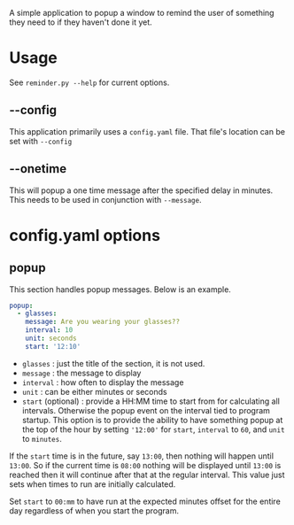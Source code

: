 A simple application to popup a window to remind the user of something they need to if they haven't done it yet.

# Usage

See `reminder.py --help` for current options.

## --config

This application primarily uses a `config.yaml` file. That file's location can be set with `--config`

## --onetime

This will popup a one time message after the specified delay in minutes. This needs to be used in conjunction with `--message`. 

# config.yaml options

## popup

This section handles popup messages. Below is an example.

```yaml
popup:
  - glasses:
    message: Are you wearing your glasses??
    interval: 10
    unit: seconds
    start: '12:10'
```

* `glasses` : just the title of the section, it is not used.
* `message` : the message to display
* `interval` : how often to display the message
* `unit` : can be either minutes or seconds
* `start` (optional) : provide a HH:MM time to start from for calculating all intervals. Otherwise the popup event on the interval tied to program startup. This option is to provide the ability to have something popup at the top of the hour by setting `'12:00'` for `start`, `interval` to `60`, and `unit` to `minutes`.

If the `start` time is in the future, say `13:00`, then nothing will happen until `13:00`. So if the current time is `08:00` nothing will be displayed until `13:00` is reached then it will continue after that at the regular interval. This value just sets when times to run are initially calculated.

Set `start` to `00:mm` to have run at the expected minutes offset for the entire day regardless of when you start the program.

